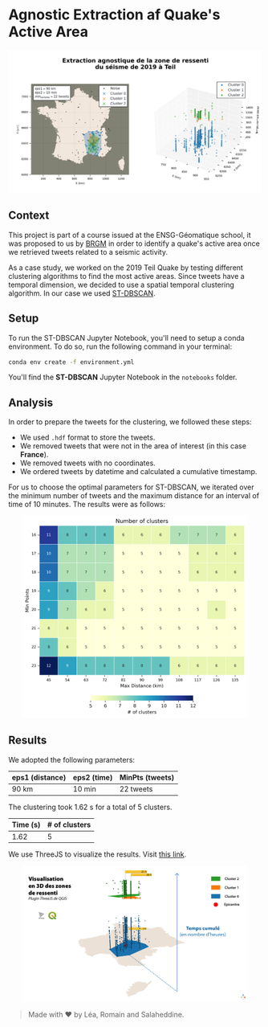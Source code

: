 # Agnostic Extraction af Quake's Active Area

<p align='center'>
    <img src="./notebooks/images/st_dbscan/st_dbscan_eps1_90_km_eps2_10_min_22.png" alt="2D Plot" width="650"/>
</p>

## Context

This project is part of a course issued at the ENSG-Géomatique school, it was proposed to us by [BRGM](https://www.brgm.fr/en) in order to identify a quake's active area once we retrieved tweets related to a seismic activity.

As a case study, we worked on the 2019 Teil Quake by testing different clustering algorithms to find the most active areas. Since tweets have a temporal dimension, we decided to use a spatial temporal clustering algorithm. In our case we used [ST-DBSCAN](https://github.com/eren-ck/st_dbscan).

## Setup

To run the ST-DBSCAN Jupyter Notebook, you'll need to setup a conda environment. To do so, run the following command in your terminal:

```bash
conda env create -f environment.yml
```

You'll find the **ST-DBSCAN** Jupyter Notebook in the `notebooks` folder.

## Analysis

In order to prepare the tweets for the clustering, we followed these steps:

- We used `.hdf` format to store the tweets.
- We removed tweets that were not in the area of interest (in this case **France**).
- We removed tweets with no coordinates.
- We ordered tweets by datetime and calculated a cumulative timestamp.

For us to choose the optimal parameters for ST-DBSCAN, we iterated over the minimum number of tweets and the maximum distance for an interval of time of 10 minutes. The results were as follows:

<p align='center'>
    <img src="./notebooks/images/st_dbscan/st_dbscan_param.png" alt="3D Plot" width="450"/>
</p>

## Results

We adopted the following parameters:

| eps1 (distance) | eps2 (time) |  MinPts (tweets)  |
| --------------- | ----------- | --------- |
|      90 km      |    10 min   | 22 tweets |

The clustering took 1.62 s for a total of 5 clusters.

| Time (s) |  # of clusters  |
| ----------- | --------- |
|    1.62   | 5 |

We use ThreeJS to visualize the results. Visit [this link](https://lletassey.github.io/clustering-tweets-earthquake/threejs/index.html).

<p align='center'>
    <img src="./notebooks/images/st_dbscan/threejs.png" alt="3D Plot" width="450"/>
</p>

> Made with ♥ by Léa, Romain and Salaheddine. 
